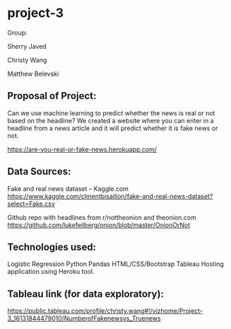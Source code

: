 # project-3

Group: 

Sherry Javed

Christy Wang

Matthew Belevski

## Proposal of Project:
Can we use machine learning to predict whether the news is real or not based on the headline?
We created a website where you can enter in a headline from a news article and it will predict whether it is fake news or not.

https://are-you-real-or-fake-news.herokuapp.com/


## Data Sources:
Fake and real news dataset – Kaggle.com
https://www.kaggle.com/clmentbisaillon/fake-and-real-news-dataset?select=Fake.csv


Github repo with headlines from r/nottheonion and theonion.com
https://github.com/lukefeilberg/onion/blob/master/OnionOrNot


## Technologies used:
Logistic Regression
Python Pandas
HTML/CSS/Bootstrap
Tableau
Hosting application using Heroku tool. 


## Tableau link (for data exploratory): 
https://public.tableau.com/profile/christy.wang#!/vizhome/Project-3_16131844479010/NumberofFakenewsvs_Truenews
